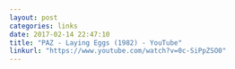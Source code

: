 ```yaml
---
layout: post
categories: links
date: 2017-02-14 22:47:10
title: "PAZ - Laying Eggs (1982) - YouTube"
linkurl: "https://www.youtube.com/watch?v=0c-SiPpZSO0"
---
```

